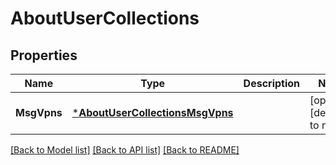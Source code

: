 # AboutUserCollections

## Properties
Name | Type | Description | Notes
------------ | ------------- | ------------- | -------------
**MsgVpns** | [***AboutUserCollectionsMsgVpns**](AboutUserCollectionsMsgVpns.md) |  | [optional] [default to null]

[[Back to Model list]](../README.md#documentation-for-models) [[Back to API list]](../README.md#documentation-for-api-endpoints) [[Back to README]](../README.md)

